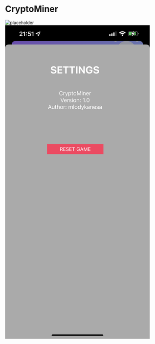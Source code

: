 # CryptoMiner 
![placeholder](https://github.com/JakubKonkol/CryptoMiner/blob/main/CryptoMiner/Assets.xcassets/scr1.PNG)
![placeholder](https://github.com/JakubKonkol/CryptoMiner/blob/main/CryptoMiner/Assets.xcassets/scr2.PNG)
